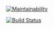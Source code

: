 [![Maintainability](https://api.codeclimate.com/v1/badges/a99a88d28ad37a79dbf6/maintainability)](https://codeclimate.com/github/codeclimate/codeclimate/maintainability)

[![Build Status](https://travis-ci.org/sonanor/project-lvl1-s400.svg?branch=master)](https://travis-ci.org/sonanor/project-lvl1-s400)
